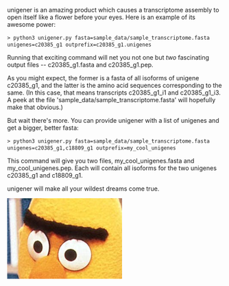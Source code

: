 unigener is an amazing product which causes a transcriptome assembly to open itself like a flower before your eyes. Here is an example of its awesome power:

    > python3 unigener.py fasta=sample_data/sample_transcriptome.fasta unigenes=c20385_g1 outprefix=c20385_g1.unigenes

Running that exciting command will net you not one but *two* fascinating output files -- c20385_g1.fasta and c20385_g1.pep.

As you might expect, the former is a fasta of all isoforms of unigene c20385_g1, and the latter is the amino acid sequences corresponding to the same. (In this case, that means transcripts c20385_g1_i1 and c20385_g1_i3. A peek at the file 'sample_data/sample_transcriptome.fasta' will hopefully make that obvious.)

But wait there's more. You can provide unigener with a list of unigenes and get a bigger, better fasta:

    > python3 unigener.py fasta=sample_data/sample_transcriptome.fasta unigenes=c20385_g1,c18809_g1 outprefix=my_cool_unigenes

This command will give you two files, my_cool_unigenes.fasta and my_cool_unigenes.pep. Each will contain all isoforms for the two unigenes c20385_g1 and c18809_g1.

unigener will make all your wildest dreams come true.

![bert's unibrow](/images/bert_unibrow.jpg)
